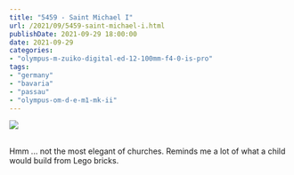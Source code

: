 ```yaml
---
title: "5459 - Saint Michael I"
url: /2021/09/5459-saint-michael-i.html
publishDate: 2021-09-29 18:00:00
date: 2021-09-29
categories:
- "olympus-m-zuiko-digital-ed-12-100mm-f4-0-is-pro"
tags:
- "germany"
- "bavaria"
- "passau"
- "olympus-om-d-e-m1-mk-ii"
---
```

<div class="container">
<div class="center"><a target="_blank" href="https://d25zfm9zpd7gm5.cloudfront.net/1200x1200/2019/20190622_131138_lr.jpg"><img class="webfeedsFeaturedVisual" src="https://d25zfm9zpd7gm5.cloudfront.net/0600x0600/2019/20190622_131138_lr.jpg" /></a></div>
</div>
<br />

Hmm ... not the most elegant of churches. Reminds me a lot
of what a child would build from Lego bricks.
